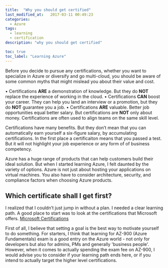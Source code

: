 ```yaml
---
title:  "Why you should get certified"
last_modified_at:   2017-03-11 00:49:23
categories: 
  - Azure
tags:
  - learning
  - certification
description: "why you should get certified"

toc: true
toc_label: "Learning Azure"
---
```


Before you decide to pursue any certifications, whether you want to specialize in Azure or diversify and go multi-cloud, you should be aware of some common myths that might mislead you about their value and cost.

• Certifications **ARE** a demonstration of knowledge. But they do **NOT** replace the experience of working in the cloud. 
• Certifications **CAN** boost your career. They can help you land an interview or a promotion, but they do **NOT** guarantee you a job. 
• Certifications **ARE** valuable. Better job opportunities equal better salary. But certifications are **NOT** only about money. Certifications are often used to align teams on the same skill level.

Certifications have many benefits. But they don’t mean that you can automatically earn yourself a six-figure salary, by accumulating certifications. In the first place a certificaiton means that you passed a test. But it will not highlight your job experience or any form of of business competency.


Azure has a huge range of products that can help customers build their ideal solution. But when I started learning Azure, I felt daunted by the variety of options. Azure is not just about hosting your applications on virtual machines. You also have to consider architecture, security, and compliance factors when choosing Azure products.

## Which certificate shall I get first?
I realized that I couldn’t just jump in without a plan. I needed a clear learning path. A good place to start was to look at the certifications that Microsoft offers.
[Microsoft Certifications](https://learn.microsoft.com/en-us/certifications/)

First of all, I believe that setting a goal is the best way to motivate yourself to do something. For starters, I think that learning for AZ-900 (Azure Fundamentals) exam is a good entry on the Azure world - not only for developers but also for admins, PMs and generally 'business people'. 
However, when it comes to actually spending the exam fee on AZ-900, I would advise you to consider if your learning path ends here, or if you intend to actually target the higher level certifications.


<!--You might have some IT experience. You might have tried AWS, GCP, or Azure. You might think you’re ready to dive in. Hold on. You should probably start with the Azure Fundamentals certification. At best, it will be easy for you. But no matter how far you go in Azure, this cert will lay the groundwork for future success. The next certification on the path is the Azure Administrator Associate, and it can be quite tough. You’ll need all the skills from the Fundamentals cert and a lot of practice with Azure before taking it.-->
